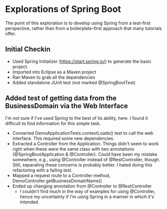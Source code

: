 # Explorations of Spring Boot

The point of this exploration is to develop using Spring from a test-first perspective, rather than from a boilerplate-first approach that many tutorials offer.

## Initial Checkin

 - Used Spring Initializer (https://start.spring.io/) to generate the basic project.
 - Imported into Eclipse as a Maven project
 - Ran Maven to grab all the dependencies
 - Added standalone JUnit test (not marked @SpringBootTest)
 
## Added test of getting data from the BusinessDomain via the Web Interface
 
I'm not sure if I've used Spring to the best of its ability, here. I found it difficult to find information for this simple task.

 - Converted DemoApplicationTests.contextLoads() test to call the web interface. This required some new dependencies.
 - Extracted a Controller from the Application. Things didn't seem to work right when these were the same class with two annotations (@SpringBootApplication & @Controller). Could have been my mistake somewhere, e.g., using @Controller instead of @RestController, though. Still, separating these concerns is probably better. I hated doing this refactoring with a failing test.
 - Mapped a request route to a Controller method, DemoController.getBusinessDomainName()
 - Ended up changing annotation from @Controller to @RestController
      - I couldn't find much in the way of examples for using @Controller, hence my uncertainty if I'm using Spring in a manner in which it's intended.
